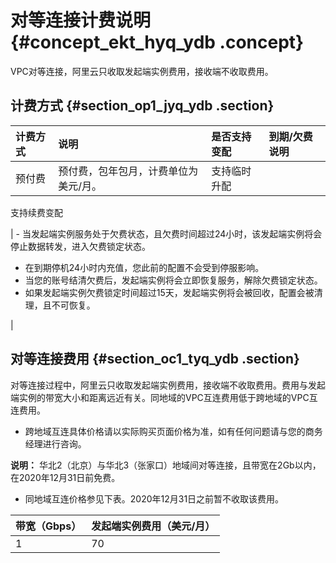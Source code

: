 # 对等连接计费说明 {#concept_ekt_hyq_ydb .concept}

VPC对等连接，阿里云只收取发起端实例费用，接收端不收取费用。

## 计费方式 {#section_op1_jyq_ydb .section}

|计费方式|说明|是否支持变配|到期/欠费说明|
|:---|:-|:-----|:------|
|预付费|预付费，包年包月，计费单位为美元/月。| 支持临时升配

 支持续费变配

 | -   当发起端实例服务处于欠费状态，且欠费时间超过24小时，该发起端实例将会停止数据转发，进入欠费锁定状态。
-   在到期停机24小时内充值，您此前的配置不会受到停服影响。
-   当您的账号结清欠费后，发起端实例将会立即恢复服务，解除欠费锁定状态。
-   如果发起端实例欠费锁定时间超过15天，发起端实例将会被回收，配置会被清理，且不可恢复。

 |

## 对等连接费用 {#section_oc1_tyq_ydb .section}

对等连接过程中，阿里云只收取发起端实例费用，接收端不收取费用。费用与发起端实例的带宽大小和距离远近有关。同地域的VPC互连费用低于跨地域的VPC互连费用。

-   跨地域互连具体价格请以实际购买页面价格为准，如有任何问题请与您的商务经理进行咨询。

**说明：** 华北2（北京）与华北3（张家口）地域间对等连接，且带宽在2Gb以内，在2020年12月31日前免费。

-   同地域互连价格参见下表。2020年12月31日之前暂不收取该费用。

|带宽（Gbps）|发起端实例费用（美元/月）|
|:-------|:------------|
|1|70|


